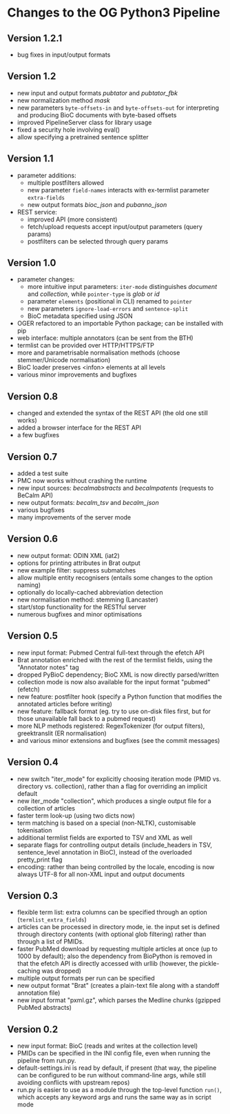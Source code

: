 # Changes to the OG Python3 Pipeline


## Version 1.2.1

- bug fixes in input/output formats


## Version 1.2

- new input and output formats *pubtator* and *pubtator_fbk*
- new normalization method *mask*
- new parameters `byte-offsets-in` and `byte-offsets-out` for interpreting and producing BioC documents with byte-based offsets
- improved PipelineServer class for library usage
- fixed a security hole involving eval()
- allow specifying a pretrained sentence splitter


## Version 1.1

- parameter additions:
  * multiple postfilters allowed
  * new parameter `field-names` interacts with ex-termlist parameter `extra-fields`
  * new output formats *bioc_json* and *pubanno_json*
- REST service:
  * improved API (more consistent)
  * fetch/upload requests accept input/output parameters (query params)
  * postfilters can be selected through query params


## Version 1.0

- parameter changes:
  * more intuitive input parameters: `iter-mode` distinguishes *document* and *collection*, while `pointer-type` is *glob* or *id*
  * parameter `elements` (positional in CLI) renamed to `pointer`
  * new parameters `ignore-load-errors` and `sentence-split`
  * BioC metadata specified using JSON
- OGER refactored to an importable Python package; can be installed with pip
- web interface: multiple annotators (can be sent from the BTH)
- termlist can be provided over HTTP/HTTPS/FTP
- more and parametrisable normalisation methods (choose stemmer/Unicode normalisation)
- BioC loader preserves \<infon\> elements at all levels
- various minor improvements and bugfixes


## Version 0.8

- changed and extended the syntax of the REST API (the old one still works)
- added a browser interface for the REST API
- a few bugfixes


## Version 0.7

- added a test suite
- PMC now works without crashing the runtime
- new input sources: *becalmabstracts* and *becalmpatents* (requests to BeCalm API)
- new output formats: *becalm_tsv* and *becalm_json*
- various bugfixes
- many improvements of the server mode


## Version 0.6

- new output format: ODIN XML (iat2)
- options for printing attributes in Brat output
- new example filter: suppress submatches
- allow multiple entity recognisers (entails some changes to the option naming)
- optionally do locally-cached abbreviation detection
- new normalisation method: stemming (Lancaster)
- start/stop functionality for the RESTful server
- numerous bugfixes and minor optimisations


## Version 0.5

- new input format: Pubmed Central full-text through the efetch API
- Brat annotation enriched with the rest of the termlist fields, using the "Annotator notes" tag
- dropped PyBioC dependency; BioC XML is now directly parsed/written
- collection mode is now also available for the input format "pubmed" (efetch)
- new feature: postfilter hook (specify a Python function that modifies the annotated articles before writing)
- new feature: fallback format (eg. try to use on-disk files first, but for those unavailable fall back to a pubmed request)
- more NLP methods registered: RegexTokenizer (for output filters), greektranslit (ER normalisation)
- and various minor extensions and bugfixes (see the commit messages)


## Version 0.4

- new switch "iter_mode" for explicitly choosing iteration mode (PMID vs. directory vs. collection), rather than a flag for overriding an implicit default
- new iter_mode "collection", which produces a single output file for a collection of articles
- faster term look-up (using two dicts now)
- term matching is based on a special (non-NLTK), customisable tokenisation
- additional termlist fields are exported to TSV and XML as well
- separate flags for controlling output details (include\_headers in TSV, sentence_level annotation in BioC), instead of the overloaded pretty\_print flag
- encoding: rather than being controlled by the locale, encoding is now always UTF-8 for all non-XML input and output documents


## Version 0.3

- flexible term list: extra columns can be specified through an option (`termlist_extra_fields`)
- articles can be processed in directory mode, ie. the input set is defined through directory contents (with optional glob filtering) rather than through a list of PMIDs.
- faster PubMed download by requesting multiple articles at once (up to 1000 by default); also the dependency from BioPython is removed in that the efetch API is directly accessed with urllib (however, the pickle-caching was dropped)
- multiple output formats per run can be specified
- new output format "Brat" (creates a plain-text file along with a standoff annotation file)
- new input format "pxml.gz", which parses the Medline chunks (gzipped PubMed abstracts)


## Version 0.2

- new input format: BioC (reads and writes at the collection level)
- PMIDs can be specified in the INI config file, even when running the pipeline from run.py.
- default-settings.ini is read by default, if present (that way, the pipeline can be configured to be run without command-line args, while still avoiding conflicts with upstream repos)
- run.py is easier to use as a module through the top-level function `run()`, which accepts any keyword args and runs the same way as in script mode
